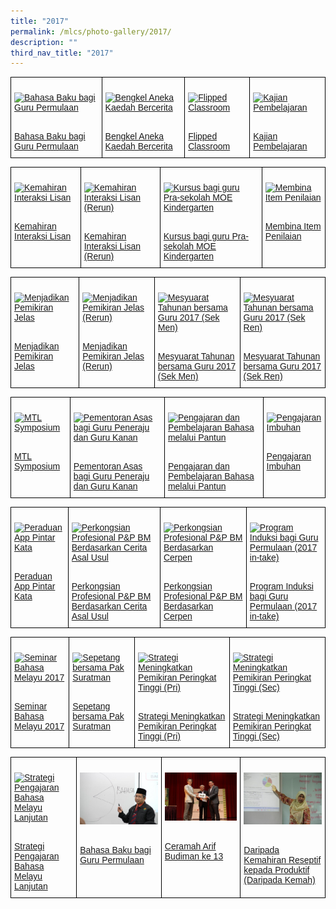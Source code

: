 ```yaml
---
title: "2017"
permalink: /mlcs/photo-gallery/2017/
description: ""
third_nav_title: "2017"
---
```

<style type="text/css">
.tg  {border-collapse:collapse;border-spacing:0;}
.tg td{border-color:black;border-style:solid;border-width:1px;font-family:Arial, sans-serif;font-size:14px;
  overflow:hidden;padding:10px 5px;word-break:normal;}
.tg th{border-color:black;border-style:solid;border-width:1px;font-family:Arial, sans-serif;font-size:14px;
  font-weight:normal;overflow:hidden;padding:10px 5px;word-break:normal;}
.tg .tg-0lax{text-align:left;vertical-align:top}
</style>
<table class="tg">
<thead>
  <tr>
    <td class="tg-0lax"><p><a href="/mlcs/photo-gallery/2017/bahasa-baku-bagi-guru-permulaan"><img src="![](/images/bahasabaku-2017-(3)%202.jpeg)" alt="Bahasa Baku bagi Guru Permulaan"></a></p><br><a href="/mlcs/photo-gallery/2017/bahasa-baku-bagi-guru-permulaan">
Bahasa Baku bagi Guru Permulaan</a></td>
    <td class="tg-0lax"><p><a href="/mlcs/photo-gallery/2017/bengkel-aneka-kaedah-bercerita"><img src="![](/images/storytelling-workshop-2017-(2).jpeg)" alt="Bengkel Aneka Kaedah Bercerita"></a></p><br><a href="/mlcs/photo-gallery/2017/bengkel-aneka-kaedah-bercerita">Bengkel Aneka Kaedah Bercerita
</a></td>
    <td class="tg-0lax"><p><a href="/mlcs/photo-gallery/2017/flipped-classroom"><img src="![](/images/flipped-classroom-2017-(5)%202.jpeg)" alt="Flipped Classroom"></a></p><br><a href="/mlcs/photo-gallery/2017/flipped-classroom">Flipped Classroom</a></td>
		    <td class="tg-0lax"><p><a href="/mlcs/photo-gallery/2017/kajian-pembelajaran"><img src="![](/images/kajian-pembelajaran-(2).jpeg)" alt="Kajian Pembelajaran"></a></p><br><a href="/mlcs/photo-gallery/2017/kajian-pembelajaran">Kajian Pembelajaran</a></td>
			</tr>
</thead>
</table>

<style type="text/css">
.tg  {border-collapse:collapse;border-spacing:0;}
.tg td{border-color:black;border-style:solid;border-width:1px;font-family:Arial, sans-serif;font-size:14px;
  overflow:hidden;padding:10px 5px;word-break:normal;}
.tg th{border-color:black;border-style:solid;border-width:1px;font-family:Arial, sans-serif;font-size:14px;
  font-weight:normal;overflow:hidden;padding:10px 5px;word-break:normal;}
.tg .tg-0lax{text-align:left;vertical-align:top}
</style>
<table class="tg">
<thead>
  <tr>
    <td class="tg-0lax"><p><a href="/mlcs/photo-gallery/2017/kemahiran-interaksi-lisan"><img src="![](/images/interaksi-lisan-2017-(4).jpeg)" alt="Kemahiran Interaksi Lisan"></a></p><br><a href="/mlcs/photo-gallery/2017/kemahiran-interaksi-lisan">
Kemahiran Interaksi Lisan</a></td>
    <td class="tg-0lax"><p><a href="/mlcs/photo-gallery/2017/kemahiran-interaksi-lisan-rerun"><img src="![](/images/interaksi-lisan-rerun-(4).jpeg)" alt="Kemahiran Interaksi Lisan (Rerun)"></a></p><br><a href="/mlcs/photo-gallery/2017/kemahiran-interaksi-lisan-rerun">Kemahiran Interaksi Lisan (Rerun)
</a></td>
    <td class="tg-0lax"><p><a href="/mlcs/photo-gallery/2017/kursus-bagi-guru-pra-sekolah-moe-kindergarten"><img src="![](/images/kindergarten-teachers-course-(2).jpeg)" alt="Kursus bagi guru Pra-sekolah MOE Kindergarten"></a></p><br><a href="/mlcs/photo-gallery/2017/kursus-bagi-guru-pra-sekolah-moe-kindergarten">Kursus bagi guru Pra-sekolah MOE Kindergarten</a></td>
		    <td class="tg-0lax"><p><a href="/mlcs/photo-gallery/2017/membina-item-penilaian"><img src="![](/images/itempenilaian-2017-(3).jpeg)" alt="Membina Item Penilaian"></a></p><br><a href="/mlcs/photo-gallery/2017/membina-item-penilaian">Membina Item Penilaian</a></td>
			</tr>
</thead>
</table>


<style type="text/css">
.tg  {border-collapse:collapse;border-spacing:0;}
.tg td{border-color:black;border-style:solid;border-width:1px;font-family:Arial, sans-serif;font-size:14px;
  overflow:hidden;padding:10px 5px;word-break:normal;}
.tg th{border-color:black;border-style:solid;border-width:1px;font-family:Arial, sans-serif;font-size:14px;
  font-weight:normal;overflow:hidden;padding:10px 5px;word-break:normal;}
.tg .tg-0lax{text-align:left;vertical-align:top}
</style>
<table class="tg">
<thead>
  <tr>
    <td class="tg-0lax"><p><a href="/mlcs/photo-gallery/2017/menjadikan-pemikiran-jelas"><img src="![](/images/mtv-(2).jpeg)" alt="Menjadikan Pemikiran Jelas"></a></p><br><a href="/mlcs/photo-gallery/2017/menjadikan-pemikiran-jelas">
Menjadikan Pemikiran Jelas</a></td>
    <td class="tg-0lax"><p><a href="/mlcs/photo-gallery/2017/menjadikan-pemikiran-jelas-rerun"><img src="![](/images/mtv-rerun-2017-(6).jpeg)" alt="Menjadikan Pemikiran Jelas (Rerun)"></a></p><br><a href="/mlcs/photo-gallery/2017/menjadikan-pemikiran-jelas-rerun">Menjadikan Pemikiran Jelas (Rerun)
</a></td>
    <td class="tg-0lax"><p><a href="/mlcs/photo-gallery/2017/mesyuarat-tahunan-bersama-guru-2017-sek-men"><img src="![](/images/mesyuarat-tahunan-2017-(7).jpeg)" alt="Mesyuarat Tahunan bersama Guru 2017 (Sek Men)"></a></p><br><a href="/mlcs/photo-gallery/2017/mesyuarat-tahunan-bersama-guru-2017-sek-men">Mesyuarat Tahunan bersama Guru 2017 (Sek Men)</a></td>
		    <td class="tg-0lax"><p><a href="/mlcs/photo-gallery/2017/mesyuarat-tahunan-bersama-guru-2017-sek-ren"><img src="![](/images/pri-teachers-annual-meeting-2017-(1).jpeg)" alt="Mesyuarat Tahunan bersama Guru 2017 (Sek Ren)"></a></p><br><a href="/mlcs/photo-gallery/2017/mesyuarat-tahunan-bersama-guru-2017-sek-ren">Mesyuarat Tahunan bersama Guru 2017 (Sek Ren)</a></td>
			</tr>
</thead>
</table>


<style type="text/css">
.tg  {border-collapse:collapse;border-spacing:0;}
.tg td{border-color:black;border-style:solid;border-width:1px;font-family:Arial, sans-serif;font-size:14px;
  overflow:hidden;padding:10px 5px;word-break:normal;}
.tg th{border-color:black;border-style:solid;border-width:1px;font-family:Arial, sans-serif;font-size:14px;
  font-weight:normal;overflow:hidden;padding:10px 5px;word-break:normal;}
.tg .tg-0lax{text-align:left;vertical-align:top}
</style>
<table class="tg">
<thead>
  <tr>
    <td class="tg-0lax"><p><a href="/mlcs/photo-gallery/2017/mtl-symposium"><img src="![](/images/mtl-symposium-2017-(5).jpeg)" alt="MTL Symposium"></a></p><br><a href="/mlcs/photo-gallery/2017/mtl-symposium">
MTL Symposium</a></td>
    <td class="tg-0lax"><p><a href="/mlcs/photo-gallery/2016/pementoran-asas-bagi-guru-peneraju-dan-guru-kanan"><img src="![](/images/basic-teaching-for-teachers-(4).jpeg)" alt="Pementoran Asas bagi Guru Peneraju dan Guru Kanan"></a></p><br><a href="/mlcs/photo-gallery/2016/pementoran-asas-bagi-guru-peneraju-dan-guru-kanan">Pementoran Asas bagi Guru Peneraju dan Guru Kanan
</a></td>
    <td class="tg-0lax"><p><a href="/mlcs/photo-gallery/2017/pengajaran-dan-pembelajaran-bahasa-melalui-pantun"><img src="![](/images/learning-through-poetry-2017-(4).jpeg)" alt="Pengajaran dan Pembelajaran Bahasa melalui Pantun"></a></p><br><a href="/mlcs/photo-gallery/2017/pengajaran-dan-pembelajaran-bahasa-melalui-pantun">Pengajaran dan Pembelajaran Bahasa melalui Pantun</a></td>
		    <td class="tg-0lax"><p><a href="/mlcs/photo-gallery/2017/pengajaran-imbuhan"><img src="![](/images/pengajaran-imbuhan-2017-(2).jpeg)" alt="Pengajaran Imbuhan"></a></p><br><a href="/mlcs/photo-gallery/2017/pengajaran-imbuhan">Pengajaran Imbuhan</a></td>
			</tr>
</thead>
</table>


<style type="text/css">
.tg  {border-collapse:collapse;border-spacing:0;}
.tg td{border-color:black;border-style:solid;border-width:1px;font-family:Arial, sans-serif;font-size:14px;
  overflow:hidden;padding:10px 5px;word-break:normal;}
.tg th{border-color:black;border-style:solid;border-width:1px;font-family:Arial, sans-serif;font-size:14px;
  font-weight:normal;overflow:hidden;padding:10px 5px;word-break:normal;}
.tg .tg-0lax{text-align:left;vertical-align:top}
</style>
<table class="tg">
<thead>
  <tr>
    <td class="tg-0lax"><p><a href="/mlcs/photo-gallery/2017/peraduan-app-pintar-kata"><img src="![](/images/peraduan-pintar-kata-2017-(4).jpeg)" alt="Peraduan App Pintar Kata"></a></p><br><a href="/mlcs/photo-gallery/2017/peraduan-app-pintar-kata">
Peraduan App Pintar Kata</a></td>
    <td class="tg-0lax"><p><a href="/mlcs/photo-gallery/2017/perkongsian-profesional-p-p-bm-berdasarkan-cerita-asal-usul"><img src="![](/images/professional-sharings-2017-(1).jpeg)" alt="Perkongsian Profesional P&P BM Berdasarkan Cerita Asal Usul"></a></p><br><a href="/mlcs/photo-gallery/2017/perkongsian-profesional-p-p-bm-berdasarkan-cerita-asal-usul">Perkongsian Profesional P&P BM Berdasarkan Cerita Asal Usul
</a></td>
    <td class="tg-0lax"><p><a href="/mlcs/photo-gallery/2017/perkongsian-profesional-p-p-bm-berdasarkan-cerpen"><img src="![](/images/cerpen-2017-(2).jpeg)" alt="Perkongsian Profesional P&P BM Berdasarkan Cerpen"></a></p><br><a href="/mlcs/photo-gallery/2017/perkongsian-profesional-p-p-bm-berdasarkan-cerpen">Perkongsian Profesional P&P BM Berdasarkan Cerpen</a></td>
		    <td class="tg-0lax"><p><a href="/mlcs/photo-gallery/2017/program-induksi-bagi-guru-permulaan-2017-in-take"><img src="![](/images/program-induksi-2017-(9).jpeg)" alt="Program Induksi bagi Guru Permulaan (2017 in-take)"></a></p><br><a href="/mlcs/photo-gallery/2017/program-induksi-bagi-guru-permulaan-2017-in-take">Program Induksi bagi Guru Permulaan (2017 in-take)</a></td>
			</tr>
</thead>
</table>


<style type="text/css">
.tg  {border-collapse:collapse;border-spacing:0;}
.tg td{border-color:black;border-style:solid;border-width:1px;font-family:Arial, sans-serif;font-size:14px;
  overflow:hidden;padding:10px 5px;word-break:normal;}
.tg th{border-color:black;border-style:solid;border-width:1px;font-family:Arial, sans-serif;font-size:14px;
  font-weight:normal;overflow:hidden;padding:10px 5px;word-break:normal;}
.tg .tg-0lax{text-align:left;vertical-align:top}
</style>
<table class="tg">
<thead>
  <tr>
    <td class="tg-0lax"><p><a href="/mlcs/photo-gallery/2017/seminar-bahasa-melayu-2017"><img src="![](/images/seminar-bahasa-melayu-2017-(8).jpeg)" alt="Seminar Bahasa Melayu 2017"></a></p><br><a href="/mlcs/photo-gallery/2017/seminar-bahasa-melayu-2017">
Seminar Bahasa Melayu 2017</a></td>
    <td class="tg-0lax"><p><a href="/mlcs/photo-gallery/2017/sepetang-bersama-pak-suratman"><img src="![](/images/sepatang-pak-suratman-(2).jpeg)" alt="Sepetang bersama Pak Suratman"></a></p><br><a href="/mlcs/photo-gallery/2017/sepetang-bersama-pak-suratman">Sepetang bersama Pak Suratman
</a></td>
    <td class="tg-0lax"><p><a href="/mlcs/photo-gallery/2017/strategi-meningkatkan-pemikiran-peringkat-tinggi-pri"><img src="![](/images/hots-2017-pri-(3).jpeg)" alt="Strategi Meningkatkan Pemikiran Peringkat Tinggi (Pri)"></a></p><br><a href="/mlcs/photo-gallery/2017/strategi-meningkatkan-pemikiran-peringkat-tinggi-pri">Strategi Meningkatkan Pemikiran Peringkat Tinggi (Pri)</a></td>
		    <td class="tg-0lax"><p><a href="/mlcs/photo-gallery/2017/strategi-meningkatkan-pemikiran-peringkat-tinggi-sec"><img src="![](/images/hots-2017-(sec)-(4)%202.jpeg)" alt="Strategi Meningkatkan Pemikiran Peringkat Tinggi (Sec)"></a></p><br><a href="/mlcs/photo-gallery/2017/strategi-meningkatkan-pemikiran-peringkat-tinggi-sec">Strategi Meningkatkan Pemikiran Peringkat Tinggi (Sec)</a></td>
			</tr>
</thead>
</table>


<style type="text/css">
.tg  {border-collapse:collapse;border-spacing:0;}
.tg td{border-color:black;border-style:solid;border-width:1px;font-family:Arial, sans-serif;font-size:14px;
  overflow:hidden;padding:10px 5px;word-break:normal;}
.tg th{border-color:black;border-style:solid;border-width:1px;font-family:Arial, sans-serif;font-size:14px;
  font-weight:normal;overflow:hidden;padding:10px 5px;word-break:normal;}
.tg .tg-0lax{text-align:left;vertical-align:top}
</style>
<table class="tg">
<thead>
  <tr>
    <td class="tg-0lax"><p><a href="/mlcs/photo-gallery/2017/strategi-pengajaran-bahasa-melayu-lanjutan"><img src="![](/images/hml-2017-(4).jpeg)" alt="Strategi Pengajaran Bahasa Melayu Lanjutan"></a></p><br><a href="/mlcs/photo-gallery/2017/strategi-pengajaran-bahasa-melayu-lanjutan">
Strategi Pengajaran Bahasa Melayu Lanjutan</a></td>
    <td class="tg-0lax"><p><a href="/mlcs/photo-gallery/2016/bahasa-baku-bagi-guru-permulaan"><img src="/images/bahasa-baku-2016-(1).jpeg" alt="Bahasa Baku bagi Guru Permulaan"></a></p><br><a href="/mlcs/photo-gallery/2016/bahasa-baku-bagi-guru-permulaan">Bahasa Baku bagi Guru Permulaan

</a></td>
    <td class="tg-0lax"><p><a href="/mlcs/photo-gallery/2016/ceramah-arif-budiman-13"><img src="/images/ceramah-arif-budiman-2016-ke-13-(12).jpeg" alt="Ceramah Arif Budiman ke 13"></a></p><br><a href="/mlcs/photo-gallery/2016/ceramah-arif-budiman-13">Ceramah Arif Budiman ke 13</a></td>
		    <td class="tg-0lax"><p><a href="/mlcs/photo-gallery/2016/daripada-kemahiran-reseptif-kepada-produktif-daripada-kemah"><img src="/images/2016-reseptif-img-(1).jpeg" alt="Daripada Kemahiran Reseptif kepada Produktif (Daripada Kemah)"></a></p><br><a href="/mlcs/photo-gallery/2016/daripada-kemahiran-reseptif-kepada-produktif-daripada-kemah">Daripada Kemahiran Reseptif kepada Produktif (Daripada Kemah)</a></td>
			</tr>
</thead>
</table>